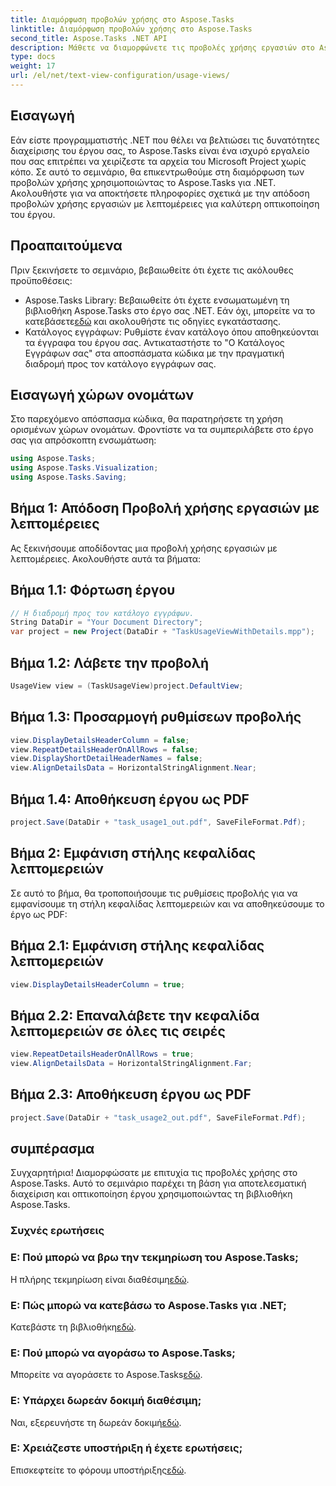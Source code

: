 ```yaml
---
title: Διαμόρφωση προβολών χρήσης στο Aspose.Tasks
linktitle: Διαμόρφωση προβολών χρήσης στο Aspose.Tasks
second_title: Aspose.Tasks .NET API
description: Μάθετε να διαμορφώνετε τις προβολές χρήσης εργασιών στο Aspose.Tasks για .NET. Βελτιώστε την οπτικοποίηση του έργου με λεπτομερή βήματα. Κατεβάστε τη βιβλιοθήκη τώρα!
type: docs
weight: 17
url: /el/net/text-view-configuration/usage-views/
---
```

## Εισαγωγή
Εάν είστε προγραμματιστής .NET που θέλει να βελτιώσει τις δυνατότητες διαχείρισης του έργου σας, το Aspose.Tasks είναι ένα ισχυρό εργαλείο που σας επιτρέπει να χειρίζεστε τα αρχεία του Microsoft Project χωρίς κόπο. Σε αυτό το σεμινάριο, θα επικεντρωθούμε στη διαμόρφωση των προβολών χρήσης χρησιμοποιώντας το Aspose.Tasks για .NET. Ακολουθήστε για να αποκτήσετε πληροφορίες σχετικά με την απόδοση προβολών χρήσης εργασιών με λεπτομέρειες για καλύτερη οπτικοποίηση του έργου.
## Προαπαιτούμενα
Πριν ξεκινήσετε το σεμινάριο, βεβαιωθείτε ότι έχετε τις ακόλουθες προϋποθέσεις:
-  Aspose.Tasks Library: Βεβαιωθείτε ότι έχετε ενσωματωμένη τη βιβλιοθήκη Aspose.Tasks στο έργο σας .NET. Εάν όχι, μπορείτε να το κατεβάσετε[εδώ](https://releases.aspose.com/tasks/net/) και ακολουθήστε τις οδηγίες εγκατάστασης.
- Κατάλογος εγγράφων: Ρυθμίστε έναν κατάλογο όπου αποθηκεύονται τα έγγραφα του έργου σας. Αντικαταστήστε το "Ο Κατάλογος Εγγράφων σας" στα αποσπάσματα κώδικα με την πραγματική διαδρομή προς τον κατάλογο εγγράφων σας.
## Εισαγωγή χώρων ονομάτων
Στο παρεχόμενο απόσπασμα κώδικα, θα παρατηρήσετε τη χρήση ορισμένων χώρων ονομάτων. Φροντίστε να τα συμπεριλάβετε στο έργο σας για απρόσκοπτη ενσωμάτωση:
```csharp
using Aspose.Tasks;
using Aspose.Tasks.Visualization;
using Aspose.Tasks.Saving;
```
## Βήμα 1: Απόδοση Προβολή χρήσης εργασιών με λεπτομέρειες
Ας ξεκινήσουμε αποδίδοντας μια προβολή χρήσης εργασιών με λεπτομέρειες. Ακολουθήστε αυτά τα βήματα:
## Βήμα 1.1: Φόρτωση έργου
```csharp
// Η διαδρομή προς τον κατάλογο εγγράφων.
String DataDir = "Your Document Directory";
var project = new Project(DataDir + "TaskUsageViewWithDetails.mpp");
```
## Βήμα 1.2: Λάβετε την προβολή
```csharp
UsageView view = (TaskUsageView)project.DefaultView;
```
## Βήμα 1.3: Προσαρμογή ρυθμίσεων προβολής
```csharp
view.DisplayDetailsHeaderColumn = false;
view.RepeatDetailsHeaderOnAllRows = false;
view.DisplayShortDetailHeaderNames = false;
view.AlignDetailsData = HorizontalStringAlignment.Near;
```
## Βήμα 1.4: Αποθήκευση έργου ως PDF
```csharp
project.Save(DataDir + "task_usage1_out.pdf", SaveFileFormat.Pdf);
```
## Βήμα 2: Εμφάνιση στήλης κεφαλίδας λεπτομερειών
Σε αυτό το βήμα, θα τροποποιήσουμε τις ρυθμίσεις προβολής για να εμφανίσουμε τη στήλη κεφαλίδας λεπτομερειών και να αποθηκεύσουμε το έργο ως PDF:
## Βήμα 2.1: Εμφάνιση στήλης κεφαλίδας λεπτομερειών
```csharp
view.DisplayDetailsHeaderColumn = true;
```
## Βήμα 2.2: Επαναλάβετε την κεφαλίδα λεπτομερειών σε όλες τις σειρές
```csharp
view.RepeatDetailsHeaderOnAllRows = true;
view.AlignDetailsData = HorizontalStringAlignment.Far;
```
## Βήμα 2.3: Αποθήκευση έργου ως PDF
```csharp
project.Save(DataDir + "task_usage2_out.pdf", SaveFileFormat.Pdf);
```
## συμπέρασμα
Συγχαρητήρια! Διαμορφώσατε με επιτυχία τις προβολές χρήσης στο Aspose.Tasks. Αυτό το σεμινάριο παρέχει τη βάση για αποτελεσματική διαχείριση και οπτικοποίηση έργου χρησιμοποιώντας τη βιβλιοθήκη Aspose.Tasks.

### Συχνές ερωτήσεις
### Ε: Πού μπορώ να βρω την τεκμηρίωση του Aspose.Tasks;
 Η πλήρης τεκμηρίωση είναι διαθέσιμη[εδώ](https://reference.aspose.com/tasks/net/).
### Ε: Πώς μπορώ να κατεβάσω το Aspose.Tasks για .NET;
 Κατεβάστε τη βιβλιοθήκη[εδώ](https://releases.aspose.com/tasks/net/).
### Ε: Πού μπορώ να αγοράσω το Aspose.Tasks;
 Μπορείτε να αγοράσετε το Aspose.Tasks[εδώ](https://purchase.aspose.com/buy).
### Ε: Υπάρχει δωρεάν δοκιμή διαθέσιμη;
 Ναι, εξερευνήστε τη δωρεάν δοκιμή[εδώ](https://releases.aspose.com/).
### Ε: Χρειάζεστε υποστήριξη ή έχετε ερωτήσεις;
 Επισκεφτείτε το φόρουμ υποστήριξης[εδώ](https://forum.aspose.com/c/tasks/15).